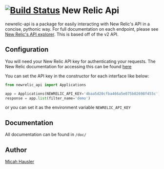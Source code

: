 [![Build Status](https://travis-ci.org/ambitioninc/newrelic-api.svg?branch=master)](https://travis-ci.org/ambitioninc/newrelic-api)
New Relic Api
=============
newrelic-api is a package for easily interacting with New Relic's API in a
concise, pythonic way. For full documentation on each endpoint, please see
[New Relic's API explorer](https://rpm.newrelic.com/api/explore/). This is
based off of the v2 API.

## Configuration

You will need your New Relic API key for authenticating your requests. The
New Relic documentation for accessing this can be found
[here](https://docs.newrelic.com/docs/apis/api-key)

You can set the API key in the constructor for each interface like below:

```python
from newrelic_api import Applications

app = Applications(NEWRELIC_API_KEY='4baa5d20cfba466a5e075b02698f455c')
response = app.list(filter_name='demo')
```

or you can set it as the environment variable `NEWRELIC_API_KEY`

## Documentation

All documentation can be found in `/doc/`

## Author
[Micah Hausler](mailto:micah.hausler@ambition.com)
